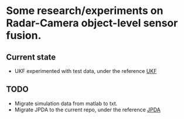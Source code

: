 # Some research/experiments on Radar-Camera object-level sensor fusion.

## Current state

- UKF experimented with test data, under the reference [UKF](http://github.com/zhujun98/sensor-fusion.git)

## TODO

- Migrate simulation data from matlab to txt.
- Migrate JPDA to the current repo, under the reference [JPDA](git://github.com/apennisi/jpdaf_tracking.git)
